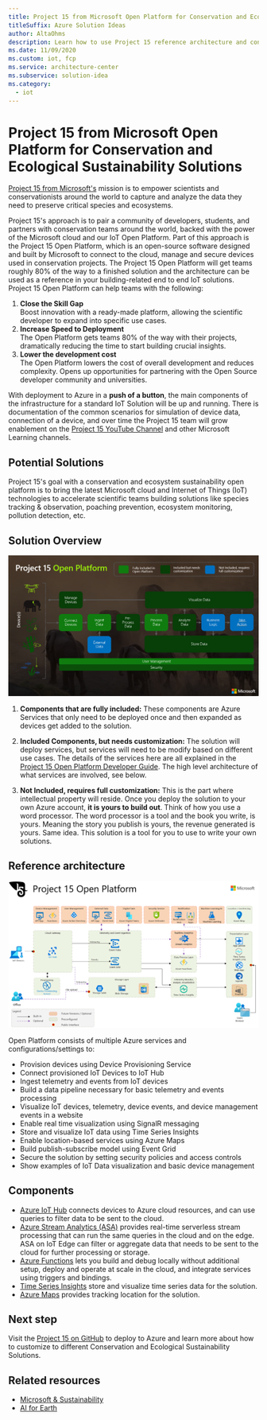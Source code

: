 ```yaml
---
title: Project 15 from Microsoft Open Platform for Conservation and Ecological Sustainability Solutions
titleSuffix: Azure Solution Ideas
author: AltaOhms
description: Learn how to use Project 15 reference architecture and conservation and ecosystem sustainability to bring the latest Internet of Things (IoT) technologies to accelerate scientific teams building solutions like species tracking & observation, poaching prevention, ecosystem monitoring, pollution detection, and so on.
ms.date: 11/09/2020
ms.custom: iot, fcp
ms.service: architecture-center
ms.subservice: solution-idea
ms.category:
  - iot
---
```


# Project 15 from Microsoft Open Platform for Conservation and Ecological Sustainability Solutions

[Project 15 from Microsoft's](https://aka.ms/project15) mission is to empower scientists and conservationists around the world to capture and analyze the data they need to preserve critical species and ecosystems. 

Project 15's approach is to pair a community of developers, students, and partners with conservation teams around the world, backed with the power of the Microsoft cloud and our IoT Open Platform. Part of this approach is the Project 15 Open Platform, which is an open-source software designed and built by Microsoft to connect to the cloud, manage and secure devices used in conservation projects. The Project 15 Open Platform will get teams roughly 80% of the way to a finished solution and the architecture can be used as a reference in your building-related end to end IoT solutions. Project 15 Open Platform can help teams with the following:

1. **Close the Skill Gap**  
    Boost innovation with a ready-made platform, allowing the scientific developer to expand into specific use cases.
1. **Increase Speed to Deployment**  
    The Open Platform gets teams 80% of the way with their projects, dramatically reducing the time to start building crucial insights.
1. **Lower the development cost**  
    The Open Platform lowers the cost of overall development and reduces complexity. Opens up opportunities for partnering with the Open Source developer community and universities.

With deployment to Azure in a **push of a button**, the main components of the infrastructure for a standard IoT Solution will be up and running. There is documentation of the common scenarios for simulation of device data, connection of a device, and over time the Project 15 team will grow enablement on the [Project 15 YouTube Channel](https://aka.ms/project15video) and other Microsoft Learning channels.

## Potential Solutions

Project 15's goal with a conservation and ecosystem sustainability open platform is to bring the latest Microsoft cloud and Internet of Things (IoT) technologies to accelerate scientific teams building solutions like species tracking & observation, poaching prevention, ecosystem monitoring, pollution detection, etc.

## Solution Overview

![Project 15 Open Platform Overview Architecture](../media/project-15-open-platform-overview.png)

1. **Components that are fully included:** These components are Azure Services that only need to be deployed once and then expanded as devices get added to the solution.

1. **Included Components, but needs customization:** The solution will deploy services, but services will need to be modify based on different use cases. The details of the services here are all explained in the [Project 15 Open Platform Developer Guide](https://microsoft.github.io/project15/Developer-Guide/DeveloperGuide.html). The high level architecture of what services are involved, see below.  

1. **Not Included, requires full customization:** This is the part where intellectual property will reside. Once you deploy the solution to your own Azure account, **it is yours to build out**. Think of how you use a word processor. The word processor is a tool and the book you write, is yours. Meaning the story you publish is yours, the revenue generated is yours. Same idea. This solution is a tool for you to use to write your own solutions.

## Reference architecture

![Project 15 Open Platform Reference Architecture](../media/project-15-ref-architecture.png)

Open Platform consists of multiple Azure services and configurations/settings to:

- Provision devices using Device Provisioning Service
- Connect provisioned IoT Devices to IoT Hub
- Ingest telemetry and events from IoT devices
- Build a data pipeline necessary for basic telemetry and events processing
- Visualize IoT devices, telemetry, device events, and device management events in a website
- Enable real time visualization using SignalR messaging
- Store and visualize IoT data using Time Series Insights
- Enable location-based services using Azure Maps
- Build publish-subscribe model using Event Grid
- Secure the solution by setting security policies and access controls
- Show examples of IoT Data visualization and basic device management

## Components

- [Azure IoT Hub](https://azure.microsoft.com/services/iot-hub/) connects devices to Azure cloud resources, and can use queries to filter data to be sent to the cloud.
- [Azure Stream Analytics (ASA)](https://azure.microsoft.com/services/stream-analytics) provides real-time serverless stream processing that can run the same queries in the cloud and on the edge. ASA on IoT Edge can filter or aggregate data that needs to be sent to the cloud for further processing or storage.
- [Azure Functions](https://azure.microsoft.com/services/functions/) lets you build and debug locally without additional setup, deploy and operate at scale in the cloud, and integrate services using triggers and bindings.
- [Time Series Insights](https://azure.microsoft.com/services/time-series-insights/) store and visualize time series data for the solution.
- [Azure Maps](https://azure.microsoft.com/services/azure-maps/) provides tracking location for the solution.

## Next step

Visit the [Project 15 on GitHub](https://aka.ms/project15code) to deploy to Azure and learn more about how to customize to different Conservation and Ecological Sustainability Solutions.

## Related resources

- [Microsoft & Sustainability](https://www.microsoft.com/sustainability)
- [AI for Earth](https://www.microsoft.com/ai/ai-for-earth)
